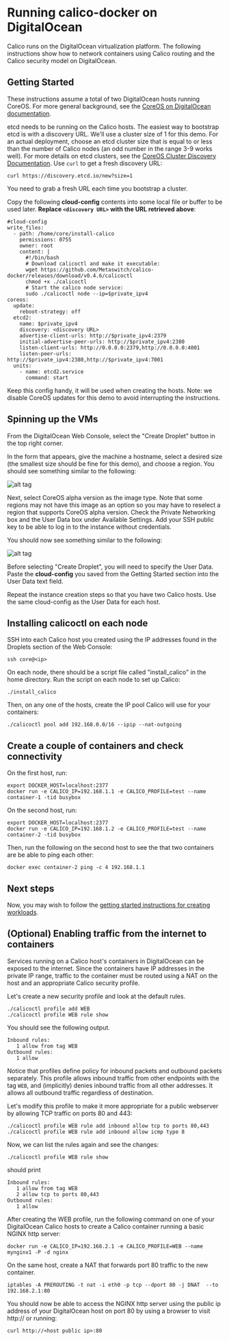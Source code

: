 # Running calico-docker on DigitalOcean
Calico runs on the DigitalOcean virtualization platform.  The following instructions show how to network containers using Calico routing and the Calico security model on DigitalOcean.

## Getting Started
These instructions assume a total of two DigitalOcean hosts running CoreOS. For more general background, see the [CoreOS on DigitalOcean documentation](https://coreos.com/docs/running-coreos/cloud-providers/digitalocean/).

etcd needs to be running on the Calico hosts.  The easiest way to bootstrap etcd is with a discovery URL.  We'll use a cluster size of 1 for this demo.  For an actual deployment, choose an etcd cluster size that is equal to or less than the number of Calico nodes (an odd number in the range 3-9 works well).  For more details on etcd clusters, see the [CoreOS Cluster Discovery Documentation](https://coreos.com/docs/cluster-management/setup/cluster-discovery/).
Use `curl` to get a fresh discovery URL:
```
curl https://discovery.etcd.io/new?size=1
```
You need to grab a fresh URL each time you bootstrap a cluster.

Copy the following **cloud-config** contents into some local file or buffer to be used later. **Replace `<discovery URL>` with the URL retrieved above**:
```
#cloud-config
write_files:
  - path: /home/core/install-calico
    permissions: 0755
    owner: root
    content: |
      #!/bin/bash
      # Download calicoctl and make it executable:
      wget https://github.com/Metaswitch/calico-docker/releases/download/v0.4.6/calicoctl
      chmod +x ./calicoctl
      # Start the calico node service:
      sudo ./calicoctl node --ip=$private_ipv4
coreos:
  update:
    reboot-strategy: off
  etcd2:
    name: $private_ipv4
    discovery: <discovery URL>
    advertise-client-urls: http://$private_ipv4:2379
    initial-advertise-peer-urls: http://$private_ipv4:2380
    listen-client-urls: http://0.0.0.0:2379,http://0.0.0.0:4001
    listen-peer-urls: http://$private_ipv4:2380,http://$private_ipv4:7001
  units:
    - name: etcd2.service
      command: start
```
Keep this config handy, it will be used when creating the hosts.
Note: we disable CoreOS updates for this demo to avoid interrupting the instructions.

## Spinning up the VMs
From the DigitalOcean Web Console, select the "Create Droplet" button in the top right corner.  

In the form that appears, give the machine a hostname, select a desired size (the smallest size should be fine for this demo), and choose a region.  You should see something similar to the following:

![alt tag](digitalocean/Create_Droplet_1.png)


Next, select CoreOS alpha version as the image type.  Note that some regions may not have this image as an option so you may have to reselect a region that supports CoreOS alpha version.
Check the Private Networking box and the User Data box under Available Settings.  Add your SSH public key to be able to log in to the instance without credentials.

You should now see something similar to the following:

![alt tag](digitalocean/Create_Droplet_2.png)


Before selecting "Create Droplet", you will need to specify the User Data.  Paste the **cloud-config** you saved from the Getting Started section into the User Data text field.

Repeat the instance creation steps so that you have two Calico hosts.  Use the same cloud-config as the User Data for each host.

## Installing calicoctl on each node
SSH into each Calico host you created using the IP addresses found in the Droplets section of the Web Console:
```
ssh core@<ip>
```
On each node, there should be a script file called "install_calico" in the home directory.  Run the script on each node to set up Calico:
```
./install_calico
```
Then, on any one of the hosts, create the IP pool Calico will use for your containers:
```
./calicoctl pool add 192.168.0.0/16 --ipip --nat-outgoing
```

## Create a couple of containers and check connectivity
On the first host, run:
```
export DOCKER_HOST=localhost:2377
docker run -e CALICO_IP=192.168.1.1 -e CALICO_PROFILE=test --name container-1 -tid busybox
```
On the second host, run:
```
export DOCKER_HOST=localhost:2377
docker run -e CALICO_IP=192.168.1.2 -e CALICO_PROFILE=test --name container-2 -tid busybox
```
Then, run the following on the second host to see the that two containers are be able to ping each other:
```
docker exec container-2 ping -c 4 192.168.1.1
```
## Next steps
Now, you may wish to follow the [getting started instructions for creating workloads](https://github.com/Metaswitch/calico-docker/blob/master/docs/GettingStarted.md#creating-networked-endpoints).

## (Optional) Enabling traffic from the internet to containers
Services running on a Calico host's containers in DigitalOcean can be exposed to the internet.  Since the containers have IP addresses in the private IP range, traffic to the container must be routed using a NAT on the host and an appropriate Calico security profile.

Let's create a new security profile and look at the default rules.
```
./calicoctl profile add WEB
./calicoctl profile WEB rule show
```
You should see the following output.
```
Inbound rules:
   1 allow from tag WEB 
Outbound rules:
   1 allow
```

Notice that profiles define policy for inbound packets and outbound packets separately.  This profile allows inbound traffic from other endpoints with the tag `WEB`, and (implicitly) denies inbound traffic from all other addresses.  It allows all outbound traffic regardless of destination.

Let's modify this profile to make it more appropriate for a public webserver by allowing TCP traffic on ports 80 and 443:
```
./calicoctl profile WEB rule add inbound allow tcp to ports 80,443
./calicoctl profile WEB rule add inbound allow icmp type 8
```

Now, we can list the rules again and see the changes:
```
./calicoctl profile WEB rule show
```
should print
```
Inbound rules:
   1 allow from tag WEB 
   2 allow tcp to ports 80,443
Outbound rules:
   1 allow
```

After creating the WEB profile, run the following command on one of your DigitalOcean Calico hosts to create a Calico container running a basic NGINX http server:
```
docker run -e CALICO_IP=192.168.2.1 -e CALICO_PROFILE=WEB --name mynginx1 -P -d nginx
```

On the same host, create a NAT that forwards port 80 traffic to the new container.
```
iptables -A PREROUTING -t nat -i eth0 -p tcp --dport 80 -j DNAT  --to 192.168.2.1:80
```

You should now be able to access the NGINX http server using the public ip address of your DigitalOcean host on port 80 by using a browser to visit http://<host public ip> or running:
```
curl http://<host public ip>:80
```
